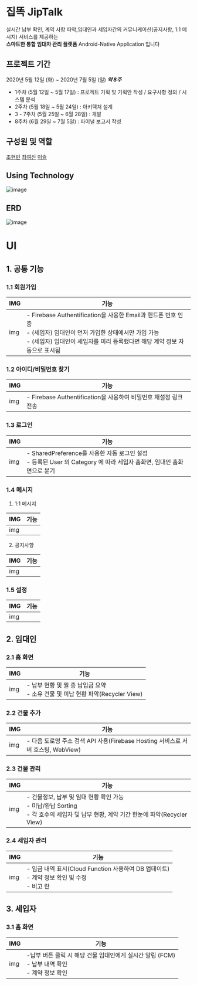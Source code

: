 # 집똑 JipTalk 
실시간 납부 확인, 계약 사항 파악,임대인과 세입자간의 커뮤니케이션(공지사항, 1:1 메시지) 서비스를 제공하는<br>
**스마트한 통합 임대차 관리 플랫폼** Android-Native Application 입니다

## 프로젝트 기간
2020년 5월 12일 (화)  ~ 2020년 7월 5일 (일) ***약 8주***

- 1주차 (5월 12일 ~ 5월 17일) : 프로젝트 기획 및 기획안 작성 / 요구사항 정의 / 시스템 분석
- 2주차 (5월 18일 ~ 5월 24일) : 아키텍처 설계
- 3 -  7주차 (5월 25일 ~ 6월 28일) : 개발
- 8주차 (6월 29일 ~ 7월 5일) : 파이널 보고서 작성

## 구성원 및 역할
[조현민](https://github.com/JHM9191)
[최여진](https://github.com/yeojini)
[이슬](https://github.com/QuartzzBlue)

## Using Technology 
![image](https://user-images.githubusercontent.com/58680458/86533100-9d20ba00-bf09-11ea-8199-4601c3727462.png)

## ERD
![image](https://user-images.githubusercontent.com/58680458/86531210-4364c380-befa-11ea-9aa4-21f377ffd9ef.png)

# UI

## 1. 공통 기능

### 1.1 회원가입

|IMG|기능|
|-----|-----|
|img|- Firebase Authentification을 사용한 Email과 핸드폰 번호 인증 <br>- (세입자) 임대인이 먼저 가입한 상태에서만 가입 가능 <br>- (세입자) 임대인이 세입자를 미리 등록했다면 해당 계약 정보 자동으로 표시됨 |


### 1.2 아이디/비밀번호 찾기

|IMG|기능|
|-----|-----|
|img|- Firebase Authentification을 사용하여 비밀번호 재설정 링크 전송|

### 1.3 로그인

|IMG|기능|
|-----|-----|
|img|- SharedPreference를 사용한 자동 로그인 설정<br>- 등록된 User 의 Category 에 따라 세입자 홈화면,  임대인 홈화면으로 분기|

### 1.4 메시지

1. 1:1 메시지

|IMG|기능|
|-----|-----|
|img||

2. 공지사항

|IMG|기능|
|-----|-----|
|img||

### 1.5 설정

|IMG|기능|
|-----|-----|
|img||

## 2. 임대인

### 2.1 홈 화면

|IMG|기능|
|-----|-----|
|img|- 납부 현황 및 월 총 납입금 요약<br>- 소유 건물 및 미납 현황 파악(Recycler View)|

### 2.2 건물 추가

|IMG|기능|
|-----|-----|
|img|- 다음 도로명 주소 검색 API 사용(Firebase Hosting 서비스로 서버 호스팅, WebView)|

### 2.3 건물 관리

|IMG|기능|
|-----|-----|
|img|- 건물정보, 납부 및 임대 현황 확인 가능<br>- 미납/완납 Sorting<br>- 각 호수의 세입자 및 납부 현황, 계약 기간 한눈에 파악(Recycler View)|

### 2.4 세입자 관리

|IMG|기능|
|-----|-----|
|img|- 입금 내역 표시(Cloud Function 사용하여 DB 업데이트)<br>- 계약 정보 확인 및 수정<br>- 비고 란 |

## 3. 세입자
### 3.1 홈 화면

|IMG|기능|
|-----|-----|
|img|-납부 버튼 클릭 시 해당 건물 임대인에게 실시간 알림 (FCM)<br>- 납부 내역 확인<br>- 계약 정보 확인|
